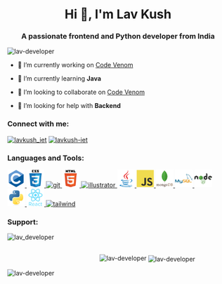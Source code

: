 <h1 align="center">Hi 👋, I'm Lav Kush</h1>
<h3 align="center">A passionate frontend and Python developer from India</h3>

<p align="left"> <img src="https://komarev.com/ghpvc/?username=lav-developer&label=Profile%20views&color=0e75b6&style=flat" alt="lav-developer" /> </p>

- 🔭 I’m currently working on [Code Venom](https://codevenom.netlify.app)

- 🌱 I’m currently learning **Java**

- 👯 I’m looking to collaborate on [Code Venom](https://codevenom.netlify.app)

- 🤝 I’m looking for help with **Backend**

<h3 align="left">Connect with me:</h3>
<p align="left">
<a href="https://twitter.com/lavkush_iet" target="blank"><img align="center" src="https://raw.githubusercontent.com/rahuldkjain/github-profile-readme-generator/master/src/images/icons/Social/twitter.svg" alt="lavkush_iet" height="30" width="40" /></a>
<a href="https://linkedin.com/in/lavkush-iet" target="blank"><img align="center" src="https://raw.githubusercontent.com/rahuldkjain/github-profile-readme-generator/master/src/images/icons/Social/linked-in-alt.svg" alt="lavkush-iet" height="30" width="40" /></a>
</p>

<h3 align="left">Languages and Tools:</h3>
<p align="left"> <a href="https://www.cprogramming.com/" target="_blank" rel="noreferrer"> <img src="https://raw.githubusercontent.com/devicons/devicon/master/icons/c/c-original.svg" alt="c" width="40" height="40"/> </a> <a href="https://www.w3schools.com/css/" target="_blank" rel="noreferrer"> <img src="https://raw.githubusercontent.com/devicons/devicon/master/icons/css3/css3-original-wordmark.svg" alt="css3" width="40" height="40"/> </a> <a href="https://git-scm.com/" target="_blank" rel="noreferrer"> <img src="https://www.vectorlogo.zone/logos/git-scm/git-scm-icon.svg" alt="git" width="40" height="40"/> </a> <a href="https://www.w3.org/html/" target="_blank" rel="noreferrer"> <img src="https://raw.githubusercontent.com/devicons/devicon/master/icons/html5/html5-original-wordmark.svg" alt="html5" width="40" height="40"/> </a> <a href="https://www.adobe.com/in/products/illustrator.html" target="_blank" rel="noreferrer"> <img src="https://www.vectorlogo.zone/logos/adobe_illustrator/adobe_illustrator-icon.svg" alt="illustrator" width="40" height="40"/> </a> <a href="https://www.java.com" target="_blank" rel="noreferrer"> <img src="https://raw.githubusercontent.com/devicons/devicon/master/icons/java/java-original.svg" alt="java" width="40" height="40"/> </a> <a href="https://developer.mozilla.org/en-US/docs/Web/JavaScript" target="_blank" rel="noreferrer"> <img src="https://raw.githubusercontent.com/devicons/devicon/master/icons/javascript/javascript-original.svg" alt="javascript" width="40" height="40"/> </a> <a href="https://www.mongodb.com/" target="_blank" rel="noreferrer"> <img src="https://raw.githubusercontent.com/devicons/devicon/master/icons/mongodb/mongodb-original-wordmark.svg" alt="mongodb" width="40" height="40"/> </a> <a href="https://www.mysql.com/" target="_blank" rel="noreferrer"> <img src="https://raw.githubusercontent.com/devicons/devicon/master/icons/mysql/mysql-original-wordmark.svg" alt="mysql" width="40" height="40"/> </a> <a href="https://nodejs.org" target="_blank" rel="noreferrer"> <img src="https://raw.githubusercontent.com/devicons/devicon/master/icons/nodejs/nodejs-original-wordmark.svg" alt="nodejs" width="40" height="40"/> </a> <a href="https://www.python.org" target="_blank" rel="noreferrer"> <img src="https://raw.githubusercontent.com/devicons/devicon/master/icons/python/python-original.svg" alt="python" width="40" height="40"/> </a> <a href="https://reactjs.org/" target="_blank" rel="noreferrer"> <img src="https://raw.githubusercontent.com/devicons/devicon/master/icons/react/react-original-wordmark.svg" alt="react" width="40" height="40"/> </a> <a href="https://tailwindcss.com/" target="_blank" rel="noreferrer"> <img src="https://www.vectorlogo.zone/logos/tailwindcss/tailwindcss-icon.svg" alt="tailwind" width="40" height="40"/> </a> </p>

<h3 align="left">Support:</h3>
<p><a href="https://www.buymeacoffee.com/lav_developer"> <img align="left" src="https://cdn.buymeacoffee.com/buttons/v2/default-yellow.png" height="50" width="210" alt="lav_developer" /></a></p><br><br>

<p><img align="left" src="https://github-readme-stats.vercel.app/api/top-langs?username=lav-developer&show_icons=true&locale=en&layout=compact" alt="lav-developer" /></p>

<p>&nbsp;<img align="center" src="https://github-readme-stats.vercel.app/api?username=lav-developer&show_icons=true&locale=en" alt="lav-developer" /></p>

<p><img align="center" src="https://github-readme-streak-stats.herokuapp.com/?user=lav-developer&" alt="lav-developer" /></p>
